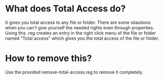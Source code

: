 # What does Total Access do?
It gives you total access to any file or folder. There are some sitautions when you can't give yourself the needed rights even through properties. Using this .reg creates an entry in the right click menu of the file or folder named "Total access" which gives you the total access of the file or folder.

# How to remove this?
Use the provided remove-total-access.reg to remove it completely.
